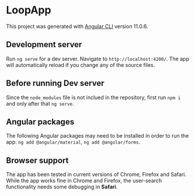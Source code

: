 # LoopApp

This project was generated with [Angular CLI](https://github.com/angular/angular-cli) version 11.0.6.

## Development server

Run `ng serve` for a dev server. Navigate to `http://localhost:4200/`. The app will automatically reload if you change any of the source files.

## Before running Dev server

Since the `node_modules` file is not inclued in the repository, first run `npm i` and only after that `ng serve`.

## Angular packages

The following Angular packages may need to be installed in order to run the app: `ng add @angular/material`, `ng add @angular/forms`.

## Browser support
The app has been tested in current versions of Chrome, Firefox and Safari. While the app works fine in Chrome and Firefox, the user-search functionality needs some debugging in **Safari**.
